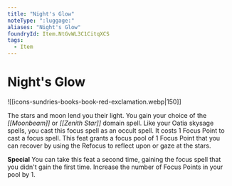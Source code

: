 ```yaml
---
title: "Night's Glow"
noteType: ":luggage:"
aliases: "Night's Glow"
foundryId: Item.NtGvWL3C1CitqXCS
tags:
  - Item
---
```


# Night's Glow
![[icons-sundries-books-book-red-exclamation.webp|150]]

The stars and moon lend you their light. You gain your choice of the _[[Moonbeam]]_ or _[[Zenith Star]]_ domain spell. Like your Oatia skysage spells, you cast this focus spell as an occult spell. It costs 1 Focus Point to cast a focus spell. This feat grants a focus pool of 1 Focus Point that you can recover by using the Refocus to reflect upon or gaze at the stars.

**Special** You can take this feat a second time, gaining the focus spell that you didn't gain the first time. Increase the number of Focus Points in your pool by 1.
